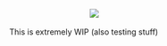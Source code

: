            [![](https://img.shields.io/discord/825559273949626398?color=%237289da&label=Join%20the%20It%20Takes%20Two%20speedrunning%20discord%21&style=for-the-badge&logo=discord&logoColor=white)](https://discord.gg/G7yZpzJqNV)

This is extremely WIP (also testing stuff)